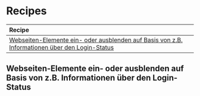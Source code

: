 # Recipes

| Recipe |
| :--- |
| [Webseiten-Elemente ein- oder ausblenden auf Basis von z.B. Informationen über den Login-Status](recipes.md#webseiten-elemente-ein-oder-ausblenden-auf-basis-von-z-b-informationen-ueber-den-login-status) |

## Webseiten-Elemente ein- oder ausblenden auf Basis von z.B. Informationen über den Login-Status



